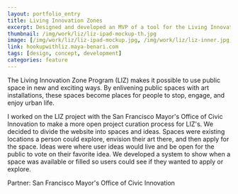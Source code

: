 ```yaml
---
layout: portfolio_entry
title: Living Innovation Zones
excerpt: Designed and developed an MVP of a tool for the Living Innovation Zones project with the San Francisco Mayor’s Office of Innovation. The website lets people discover and vote on ideas for new projects, creating vibrant spaces in the streets they live in.
thumbnail: /img/work/liz/liz-ipad-mockup-th.jpg
image: [/img/work/liz/liz-ipad-mockup.jpg, /img/work/liz/liz-inner.jpg, /img/work/liz/liz-all.jpg, /img/work/liz/liz-iphone-mockup.jpg, /img/work/liz/liz-art.jpg]
link: hookupwithliz.maya-benari.com
tags: [design, concept, development]
categories: feature
---
```


The Living Innovation Zone Program (LIZ) makes it possible to use public space in new and exciting ways. By enlivening public spaces with art installations, these spaces become places for people to stop, engage, and enjoy urban life.

I worked on the LIZ project with the San Francisco Mayor's Office of Civic Innovation to make a more open project curation process for LIZ's. We decided to divide the website into spaces and ideas. Spaces were existing locations a person could explore, envision their art there, and then apply for the space. Ideas were where user ideas would live and be open for the public to vote on their favorite idea. We developed a system to show when a space was available or filled so users could see if they wanted to apply or explore.

Partner: San Francisco Mayor's Office of Civic Innovation